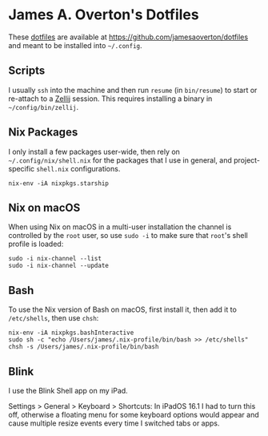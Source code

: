# James A. Overton's Dotfiles

These [dotfiles](http://dotfiles.github.io) are available at <https://github.com/jamesaoverton/dotfiles> and meant to be installed into `~/.config`.

## Scripts

I usually `ssh` into the machine and then run `resume` (in `bin/resume`) to start or re-attach to a [Zellij](https://github.com/zellij-org/zellij) session. This requires installing a binary in `~/config/bin/zellij`.

## Nix Packages

I only install a few packages user-wide, then rely on `~/.config/nix/shell.nix` for the packages that I use in general, and project-specific `shell.nix` configurations.

```
nix-env -iA nixpkgs.starship
```

## Nix on macOS

When using Nix on macOS in a multi-user installation the channel is controlled by the `root` user, so use `sudo -i` to make sure that `root`'s shell profile is loaded:

```
sudo -i nix-channel --list
sudo -i nix-channel --update
```

## Bash

To use the Nix version of Bash on macOS, first install it, then add it to `/etc/shells`, then use `chsh`:

```
nix-env -iA nixpkgs.bashInteractive
sudo sh -c "echo /Users/james/.nix-profile/bin/bash >> /etc/shells"
chsh -s /Users/james/.nix-profile/bin/bash
```

## Blink

I use the Blink Shell app on my iPad.

Settings > General > Keyboard > Shortcuts:
In iPadOS 16.1 I had to turn this off,
otherwise a floating menu for some keyboard options
would appear and cause multiple resize events
every time I switched tabs or apps.


